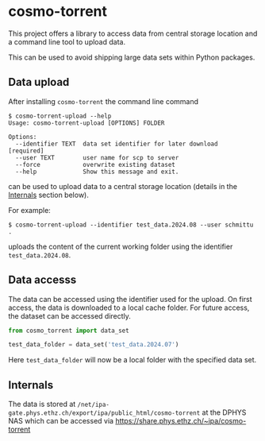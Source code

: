 # cosmo-torrent

This project offers a library to access data from central storage location
and a command line tool to upload data.

This can be used to avoid shipping large data sets within Python packages.

## Data upload

After installing `cosmo-torrent` the command line command

```
$ cosmo-torrent-upload --help
Usage: cosmo-torrent-upload [OPTIONS] FOLDER

Options:
  --identifier TEXT  data set identifier for later download  [required]
  --user TEXT        user name for scp to server
  --force            overwrite existing dataset
  --help             Show this message and exit.
```

can be used to upload data to a central storage location (details in the
[Internals](#Internals) section below).

For example:

```
$ cosmo-torrent-upload --identifier test_data.2024.08 --user schmittu .
```
uploads the content of the current working folder using the identifier
`test_data.2024.08`.

## Data accesss

The data can be accessed using the identifier used for the upload.
On first access, the data is downloaded to a local cache folder.
For future access, the dataset can be accessed directly.


```python
from cosmo_torrent import data_set

test_data_folder = data_set('test_data.2024.07')
```

Here `test_data_folder` will now be a local folder with the specified data set.



## Internals

The data is stored at
`/net/ipa-gate.phys.ethz.ch/export/ipa/public_html/cosmo-torrent` at the DPHYS NAS
which can be accessed via https://share.phys.ethz.ch/~ipa/cosmo-torrent
